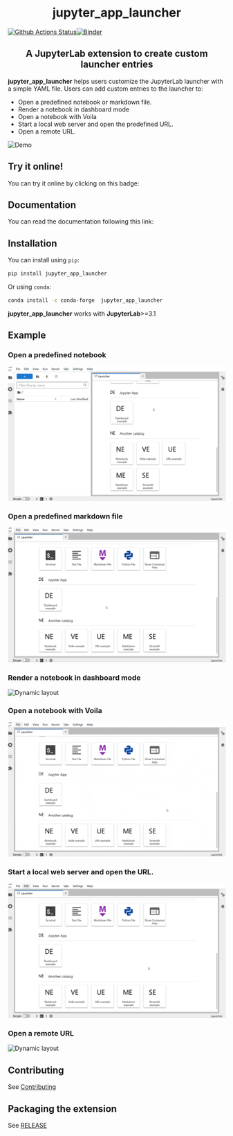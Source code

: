 <h1 align="center">jupyter_app_launcher</h1>

[![Github Actions Status](https://github.com/trungleduc/jupyter_app_launcher/workflows/Build/badge.svg)](https://github.com/trungleduc/jupyter_app_launcher/actions/workflows/build.yml)[![Binder](https://mybinder.org/badge_logo.svg)](https://mybinder.org/v2/gh/trungleduc/jupyter_app_launcher/main?urlpath=lab)

<h2 align="center"> A JupyterLab extension to create custom launcher entries </h2>

**jupyter_app_launcher** helps users customize the JupyterLab launcher with a simple YAML file. Users can add custom entries to the launcher to:

- Open a predefined notebook or markdown file.
- Render a notebook in dashboard mode
- Open a notebook with Voila
- Start a local web server and open the predefined URL.
- Open a remote URL.

![Demo](./docs/source/images/launcher-app.gif)

## Try it online!

You can try it online by clicking on this badge:

## Documentation

You can read the documentation following this link:

## Installation

You can install using `pip`:

```bash
pip install jupyter_app_launcher
```

Or using `conda`:

```bash
conda install -c conda-forge  jupyter_app_launcher
```

**jupyter_app_launcher** works with **JupyterLab**>=3.1

## Example

### Open a predefined notebook

![Dynamic layout](./docs/source/images/notebook.gif)

### Open a predefined markdown file

![Dynamic layout](./docs/source/images/markdown.gif)

### Render a notebook in dashboard mode

![Dynamic layout](./docs/source/images/notebook-grid.gif)

### Open a notebook with Voila

![Dynamic layout](./docs/source/images/voila.gif)

### Start a local web server and open the URL.

![Dynamic layout](./docs/source/images/local-url.gif)

### Open a remote URL

![Dynamic layout](./docs/source/images/url.gif)

## Contributing

See [Contributing]()

## Packaging the extension

See [RELEASE](RELEASE.md)
